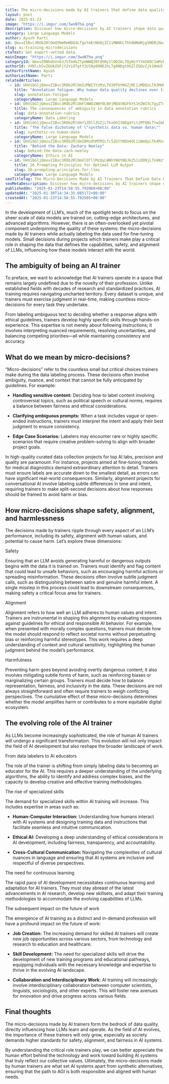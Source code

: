 ```yaml
---
title: The micro-decisions made by AI trainers that define data quality
layout: post
date: 2025-01-23
image: "https://i.imgur.com/3woN7ha.png"
description: Discover how micro-decisions by AI trainers shape data quality, safety, and alignment in LLMs.
category: Large Language Models
author: Ayush Parti
id: QmxvZ1Bvc3ROb2RlOmQ5NmRmNDQ4LTgxYmEtNGNjZC1iMWNhLThhOWNmNjg5NDBjNw==
slug: ai-training-microdecisions
ctaText: Get expert-vetted data
mainImage: "https://i.imgur.com/3woN7ha.png"
categoryId: QmxvZ0NhdGVnb3J5Tm9kZTpmNWQ2NTdhNy1lODZkLTQyNzYtYmI0OC1mMzRiMzY4NjI0ZmM=
authorId: VXNlck5vZGU6ZGFjY2ViOTgtY2U1Ny00NDJhLTg0NDgtOGZlZGQzZjk1NmU5
authorFirstName: Ayush
authorLastName: Parti
relatedArticles:
  - id: UHVibGljQmxvZ1Bvc3ROb2RlOmIzMWI3YzMzLTU3OTUtNGZjMC1iMDQzLTA3MmM4NTY1ZmI3NA==
    title: "Annotation fatigue: Why human data quality declines over time"
    slug: annotation-fatigue
    categoryName: Large Language Models
  - id: UHVibGljQmxvZ1Bvc3ROb2RlOmFlNWQ1NWY0LWVjMDAtNGFkYS1hZWI3LTgyZTc0ODgwMDgzNg==
    title: The consequences of ambiguity in data annotation rubrics
    slug: data-annotation-rubrics
    categoryName: Data Labeling
  - id: UHVibGljQmxvZ1Bvc3ROb2RlOmY1ZDllZGZjLTkxOGItNDg4Yi1iMTQ0LTYwZmRhN2ViNDljOA==
    title: "The false dichotomy of \"synthetic data vs. human data\""
    slug: synthetic-vs-human-data
    categoryName: Large Language Models
  - id: UHVibGljQmxvZ1Bvc3ROb2RlOmI0MzdhMTM2LTc5ZGYtNDU4OC1iNmQyLTk4MzdkOTBhZTMwYg==
    title: "Behind the Data: Zachary Neeley"
    slug: behind-the-data-zach-neeley
    categoryName: Ethics in AI
  - id: UHVibGljQmxvZ1Bvc3ROb2RlOmVlOTllMzQyLWNhYWUtNDJkZS1iODNjLTU4NzY1ZTk0ZDI3Yw==
    title: 26 Prompting Principles for Optimal LLM Output
    slug: 26-prompting-principles-for-llms
    categoryName: Large Language Models
seoTitleTag: The Micro-Decisions Made by AI Trainers That Define Data Quality
seoMetaDescription: Discover how micro-decisions by AI trainers shape data quality, safety, and alignment in LLMs.
publishedOn: "2025-01-23T14:58:55.792068+00:00"
updatedAt: "2025-01-30T14:34:35.085172+00:00"
createdAt: "2025-01-23T14:58:55.792505+00:00"
---
```

In the development of LLM’s, much of the spotlight tends to focus on the sheer scale of data models are trained on, cutting-edge architectures, and advanced algorithms. However, there is an often-overlooked yet pivotal component underpinning the quality of these systems: the micro-decisions made by AI trainers while actually labeling the data used for fine-tuning models. Small decisions during projects which trainers make play a critical role in shaping the data that defines the capabilities, safety, and alignment of LLMs, influencing how these models interact with the world.

## The ambiguity of being an AI trainer

To preface, we want to acknowledge that AI trainers operate in a space that remains largely undefined due to the novelty of their profession. Unlike established fields with decades of research and standardized practices, AI training requires navigating uncharted territory. Every dataset is unique, and trainers must exercise judgment in real-time, making countless micro-decisions for every task they undertake.

From labeling ambiguous text to deciding whether a response aligns with ethical guidelines, trainers develop highly specific skills through hands-on experience. This expertise is not merely about following instructions; it involves interpreting nuanced requirements, resolving uncertainties, and balancing competing priorities—all while maintaining consistency and accuracy.

## What do we mean by micro-decisions?

“Micro-decisions” refer to the countless small but critical choices trainers make during the data labeling process. These decisions often involve ambiguity, nuance, and context that cannot be fully anticipated by guidelines. For example:

- **Handling sensitive content:** Deciding how to label content involving controversial topics, such as political speech or cultural norms, requires a balance between fairness and ethical considerations.

- **Clarifying ambiguous prompts:** When a task includes vague or open-ended instructions, trainers must interpret the intent and apply their best judgment to ensure consistency.

- **Edge Case Scenarios:** Labelers may encounter rare or highly specific scenarios that require creative problem-solving to align with broader project goals.

In high-quality curated data collection projects for top AI labs, precision and quality are paramount. For instance, projects aimed at fine-tuning models for medical diagnostics demand extraordinary attention to detail. Trainers must ensure labels are accurate down to the smallest detail, as errors can have significant real-world consequences. Similarly, alignment projects for conversational AI involve labeling subtle differences in tone and intent, requiring trainers to make split-second decisions about how responses should be framed to avoid harm or bias.

## How micro-decisions shape safety, alignment, and harmlessness

The decisions made by trainers ripple through every aspect of an LLM’s performance, including its safety, alignment with human values, and potential to cause harm. Let’s explore these dimensions:

Safety

Ensuring that an LLM avoids generating harmful or dangerous outputs begins with the data it is trained on. Trainers must identify and flag content that could lead to unsafe behaviors, such as encouraging harmful actions or spreading misinformation. These decisions often involve subtle judgment calls, such as distinguishing between satire and genuine harmful intent. A single misstep in this process could lead to downstream consequences, making safety a critical focus area for trainers.

Alignment

Alignment refers to how well an LLM adheres to human values and intent. Trainers are instrumental in shaping this alignment by evaluating responses against guidelines for ethical and responsible AI behavior. For example, when presented with morally complex questions, trainers must decide how the model should respond to reflect societal norms without perpetuating bias or reinforcing harmful stereotypes. This work requires a deep understanding of context and cultural sensitivity, highlighting the human judgment behind the model’s performance.

Harmfulness

Preventing harm goes beyond avoiding overtly dangerous content; it also involves mitigating subtle forms of harm, such as reinforcing biases or marginalizing certain groups. Trainers must decide how to balance representation, fairness, and inclusivity in the data. These decisions are not always straightforward and often require trainers to weigh conflicting perspectives. The cumulative effect of these micro-decisions determines whether the model amplifies harm or contributes to a more equitable digital ecosystem.

## The evolving role of the AI trainer

As LLMs become increasingly sophisticated, the role of human AI trainers will undergo a significant transformation. This evolution will not only impact the field of AI development but also reshape the broader landscape of work.

From data labelers to AI educators

The role of the trainer is shifting from simply labeling data to becoming an educator for the AI. This requires a deeper understanding of the underlying algorithms, the ability to identify and address complex biases, and the capacity to develop creative and effective training methodologies.

The rise of specialized skills 

The demand for specialized skills within AI training will increase. This includes expertise in areas such as:

- **Human-Computer Interaction:** Understanding how humans interact with AI systems and designing training data and instructions that facilitate seamless and intuitive communication.

- **Ethical AI:** Developing a deep understanding of ethical considerations in AI development, including fairness, transparency, and accountability.

- **Cross-Cultural Communication:** Navigating the complexities of cultural nuances in language and ensuring that AI systems are inclusive and respectful of diverse perspectives.

The need for continuous learning

The rapid pace of AI development necessitates continuous learning and adaptation for AI trainers. They must stay abreast of the latest advancements in AI research, develop new skillsets, and adapt their training methodologies to accommodate the evolving capabilities of LLMs.

The subsequent impact on the future of work

The emergence of AI training as a distinct and in-demand profession will have a profound impact on the future of work:

- **Job Creation:** The increasing demand for skilled AI trainers will create new job opportunities across various sectors, from technology and research to education and healthcare.

- **Skill Development:** The need for specialized skills will drive the development of new training programs and educational pathways, equipping individuals with the necessary knowledge and expertise to thrive in the evolving AI landscape.

- **Collaboration and Interdisciplinary Work:** AI training will increasingly involve interdisciplinary collaboration between computer scientists, linguists, sociologists, and other experts. This will foster new avenues for innovation and drive progress across various fields.

## Final thoughts

The micro-decisions made by AI trainers form the bedrock of data quality, directly influencing how LLMs learn and operate. As the field of AI evolves, the importance of these trainers will only grow, especially as society demands higher standards for safety, alignment, and fairness in AI systems.

By understanding the critical role trainers play, we can better appreciate the human effort behind the technology and work toward building AI systems that truly reflect our collective values. Ultimately, the micro-decisions made by human trainers are what set AI systems apart from synthetic alternatives, ensuring that the path to AGI is both responsible and aligned with human needs.